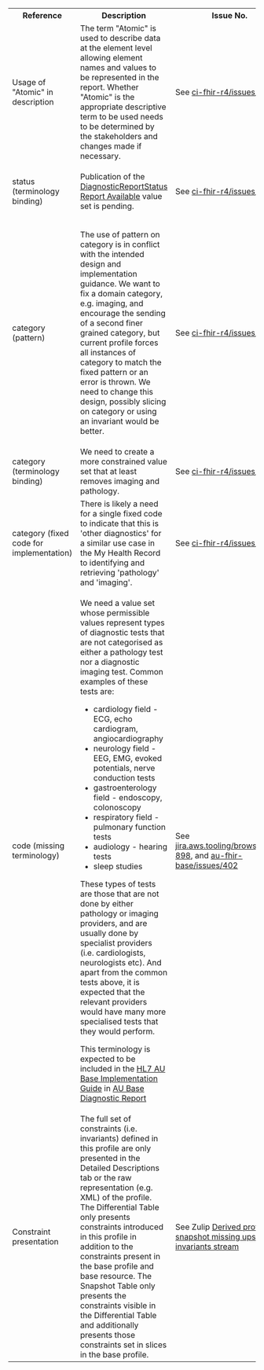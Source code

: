 <table class="list" width="100%">
<tbody>
  <tr>
    <th>Reference</th>
    <th>Description</th>
    <th>Issue No.</th>
  </tr>
   <tr>
    <td>Usage of "Atomic" in description</td>
    <td>The term "Atomic" is used to describe data at the element level allowing element names and values to be represented in the report. Whether "Atomic" is the appropriate descriptive term to be used needs to be determined by the stakeholders and changes made if necessary.</td>
    <td>See <a href="https://github.com/AuDigitalHealth/ci-fhir-r4/issues/27">ci-fhir-r4/issues/27</a></td>
   </tr>
    <tr>
        <td>status (terminology binding)</td>
        <td><p>Publication of the <a href="https://healthterminologies.gov.au/fhir/ValueSet/diagnosticreportstatus-report-available-1">DiagnosticReportStatus Report Available</a> value set is pending.</p></td>
        <td>See <a href="https://github.com/AuDigitalHealth/ci-fhir-r4/issues/58">ci-fhir-r4/issues/58</a></td>
      </tr>
   <tr>
    <td>category (pattern)</td>
    <td><p>The use of pattern on category is in conflict with the intended design and implementation guidance. We want to fix a domain category, e.g. imaging, and encourage the sending of a second finer grained category, but current profile forces all instances of category to match the fixed pattern or an error is thrown. We need to change this design, possibly slicing on category or using an invariant would be better.</p></td>
    <td>See <a href="https://github.com/AuDigitalHealth/ci-fhir-r4/issues/87">ci-fhir-r4/issues/87</a></td>
   </tr>
   <tr>
    <td>category (terminology binding)</td>
    <td>We need to create a more constrained value set that at least removes imaging and pathology.</td>
    <td>See <a href="https://github.com/AuDigitalHealth/ci-fhir-r4/issues/42">ci-fhir-r4/issues/42</a></td>
   </tr> 
   <tr>
    <td>category (fixed code for implementation)</td>
    <td>There is likely a need for a single fixed code to indicate that this is 'other diagnostics' for a similar use case in the My Health Record to identifying and retrieving 'pathology' and 'imaging'.</td>
    <td>See <a href="https://github.com/AuDigitalHealth/ci-fhir-r4/issues/42">ci-fhir-r4/issues/42</a></td>
   </tr> 
    <tr>
    <td>code (missing terminology)</td>
    <td><p>We need a value set whose permissible values represent types of diagnostic tests that are not categorised as either a pathology test nor a diagnostic imaging test. Common examples of these tests are:</p>
        <ul>
            <li>cardiology field - ECG, echo cardiogram, angiocardiography</li>
            <li>neurology field - EEG, EMG, evoked potentials, nerve conduction tests</li>
            <li>gastroenterology field - endoscopy, colonoscopy</li>
            <li>respiratory field - pulmonary function tests</li>
            <li>audiology - hearing tests</li>
            <li>sleep studies</li>
        </ul>
        <p>These types of tests are those that are not done by either pathology or imaging providers, and are usually done by specialist providers (i.e. cardiologists, neurologists etc). And apart from the common tests above, it is expected that the relevant providers would have many more specialised tests that they would perform.</p>
        <p> This terminology is expected to be included in the <a href="http://build.fhir.org/ig/hl7au/au-fhir-base/index.html">HL7 AU Base Implementation Guide</a> in <a href="http://build.fhir.org/ig/hl7au/au-fhir-base/StructureDefinition-au-diagnosticreport.html">AU Base Diagnostic Report</a></p></td>
    <td>See <a href="https://jira.aws.tooling/browse/FTR-898">jira.aws.tooling/browse/FTR-898</a>, and <a href="https://github.com/hl7au/au-fhir-base/issues/402">au-fhir-base/issues/402</a></td>
   </tr>
   <tr>
    <td>Constraint presentation</td>
    <td>The full set of constraints (i.e. invariants) defined in this profile are only presented in the Detailed Descriptions tab or the raw representation (e.g. XML) of the profile. The Differential Table only presents constraints introduced in this profile in addition to the constraints present in the base profile and base resource. The Snapshot Table only presents the constraints visible in the Differential Table and additionally presents those constraints set in slices in the base profile.</td>
    <td>See Zulip <a href="https://chat.fhir.org/#narrow/stream/179252-IG-creation/topic/Derived.20profile.20snapshot.20missing.20upstream.20invariants">Derived profile snapshot missing upstream invariants stream</a></td>
   </tr>   
</tbody>
</table>
